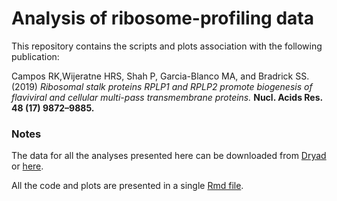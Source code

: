 # Analysis of ribosome-profiling data

This repository contains the scripts and plots association with the following publication:

Campos RK,Wijeratne HRS, Shah P, Garcia-Blanco MA, and Bradrick SS. (2019)
*Ribosomal stalk proteins RPLP1 and RPLP2 promote biogenesis of flaviviral and cellular multi-pass transmembrane proteins.* 
**Nucl. Acids Res. 48 (17) 9872–9885.**


### Notes
The data for all the analyses presented here can be downloaded from [Dryad](https://doi:10.5061/dryad.cvdncjt32) or [here]( https://datadryad.org/stash/share/PsVfuECK2NGO-X3tdC63qMxf90YdXOAGCJ-8MKr17jI).

All the code and plots are presented in a single [Rmd file](scripts/dengue_rplp1p2.Rmd). 

